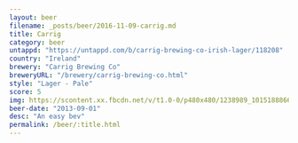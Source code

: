 ```yaml
---
layout: beer
filename: _posts/beer/2016-11-09-carrig.md
title: Carrig
category: beer
untappd: "https://untappd.com/b/carrig-brewing-co-irish-lager/118208"
country: "Ireland"
brewery: "Carrig Brewing Co"
breweryURL: "/brewery/carrig-brewing-co.html"
style: "Lager - Pale"
score: 5
img: https://scontent.xx.fbcdn.net/v/t1.0-0/p480x480/1238989_10151888668133745_55669060_n.jpg?oh=3afc2e9c5a0aa18ed48b18b8b9638599&oe=59ED5BE2
beer-date: "2013-09-01"
desc: "An easy bev"
permalink: /beer/:title.html
---
```

